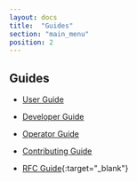 ```yaml
---
layout: docs
title:  "Guides"
section: "main_menu"
position: 2
---
```


## Guides

* [User Guide](user/index.html)

* [Developer Guide](developer/index.html)

* [Operator Guide](operator/index.html)

* [Contributing Guide](contributing/index.html)

* [RFC Guide](https://github.com/vinyldns/rfcs){:target="_blank"}
